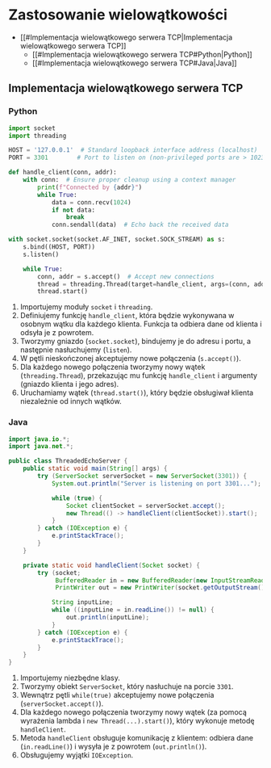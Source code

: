 # Zastosowanie wielowątkowości
- [[#Implementacja wielowątkowego serwera TCP|Implementacja wielowątkowego serwera TCP]]
	- [[#Implementacja wielowątkowego serwera TCP#Python|Python]]
	- [[#Implementacja wielowątkowego serwera TCP#Java|Java]]


## Implementacja wielowątkowego serwera TCP

### Python
```py
import socket
import threading

HOST = '127.0.0.1'  # Standard loopback interface address (localhost)
PORT = 3301        # Port to listen on (non-privileged ports are > 1023)

def handle_client(conn, addr):
    with conn:  # Ensure proper cleanup using a context manager
        print(f"Connected by {addr}")
        while True:
            data = conn.recv(1024)
            if not data:
                break
            conn.sendall(data)  # Echo back the received data

with socket.socket(socket.AF_INET, socket.SOCK_STREAM) as s:
    s.bind((HOST, PORT))
    s.listen()

    while True:
        conn, addr = s.accept()  # Accept new connections
        thread = threading.Thread(target=handle_client, args=(conn, addr))  # Create a new thread for each client
        thread.start()
```

1. Importujemy moduły `socket` i `threading`.
2. Definiujemy funkcję `handle_client`, która będzie wykonywana w osobnym wątku dla każdego klienta. Funkcja ta odbiera dane od klienta i odsyła je z powrotem.
3. Tworzymy gniazdo (`socket.socket`), bindujemy je do adresu i portu, a następnie nasłuchujemy (`listen`).
4. W pętli nieskończonej akceptujemy nowe połączenia (`s.accept()`).
5. Dla każdego nowego połączenia tworzymy nowy wątek (`threading.Thread`), przekazując mu funkcję `handle_client` i argumenty (gniazdo klienta i jego adres).
6. Uruchamiamy wątek (`thread.start()`), który będzie obsługiwał klienta niezależnie od innych wątków.

### Java
```java
import java.io.*;
import java.net.*;

public class ThreadedEchoServer {
    public static void main(String[] args) {
        try (ServerSocket serverSocket = new ServerSocket(3301)) {
            System.out.println("Server is listening on port 3301...");

            while (true) {
                Socket clientSocket = serverSocket.accept();
                new Thread(() -> handleClient(clientSocket)).start();  // Start a new thread for each client
            }
        } catch (IOException e) {
            e.printStackTrace();
        }
    }

    private static void handleClient(Socket socket) {
        try (socket;
             BufferedReader in = new BufferedReader(new InputStreamReader(socket.getInputStream()));
             PrintWriter out = new PrintWriter(socket.getOutputStream(), true)) {

            String inputLine;
            while ((inputLine = in.readLine()) != null) {
                out.println(inputLine);
            }
        } catch (IOException e) {
            e.printStackTrace();
        }
    }
}
```

1. Importujemy niezbędne klasy.
2. Tworzymy obiekt `ServerSocket`, który nasłuchuje na porcie `3301`.
3. Wewnątrz pętli `while(true)` akceptujemy nowe połączenia (`serverSocket.accept()`).
4. Dla każdego nowego połączenia tworzymy nowy wątek (za pomocą wyrażenia lambda i `new Thread(...).start()`), który wykonuje metodę `handleClient`.
5. Metoda `handleClient` obsługuje komunikację z klientem: odbiera dane (`in.readLine()`) i wysyła je z powrotem (`out.println()`).
6. Obsługujemy wyjątki `IOException`.